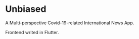 # Unbiased

A Multi-perspective Covid-19-related International News App.

Frontend writed in Flutter.

